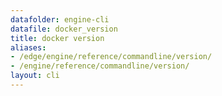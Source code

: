 ```yaml
---
datafolder: engine-cli
datafile: docker_version
title: docker version
aliases:
- /edge/engine/reference/commandline/version/
- /engine/reference/commandline/version/
layout: cli
---
```


<!--
此页面是根据 Docker 源代码自动生成的。如果您想建议更改此处显示的文本，请在 GitHub 上的源代码仓库中打开一个工单或拉取请求：

https://github.com/docker/cli
-->

